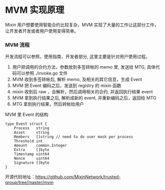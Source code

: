 # MVM 实现原理

Mixin 用户想要使用智能合约比较复杂，MVM 实现了大量的工作让这部分工作，让开发者开发或者用户使用变得简单。

### MVM 流程

开发流程可以参照，使用指南，开发者部分, 这里主要是针对用户使用过程。

1. 用户把调用的合约方法，参数放到多签转帐的 memo 里, 发送给 MTG, 具体代码可以参照 ./invoke.go 文件
2. MVM 收到多签转帐后, 解析 memo, 及相关的其它信息，生成 Event
3. MVM 把 Event 编码之后，发送到 registry 的 mixin 函数
4. mixin 收到后 raw ，会解析，然后调用相关的合约, 并返回执行结果 event
5. MVM 拿到执行结果之后, 解析成新的 event, 并重新编码之后，返回给 MTG
6. MTG 拿到执行结果，然后转帐给用户

MVM 里 Event 的结构

```
type Event struct {
	Process   string
	Asset     string
	Members   []string // need to do user mask per process
	Threshold int
	Amount    common.Integer
	Extra     []byte
	Timestamp uint64
	Nonce     uint64
	Signature []byte
}
```

开源代码地址：https://github.com/MixinNetwork/trusted-group/tree/master/mvm
